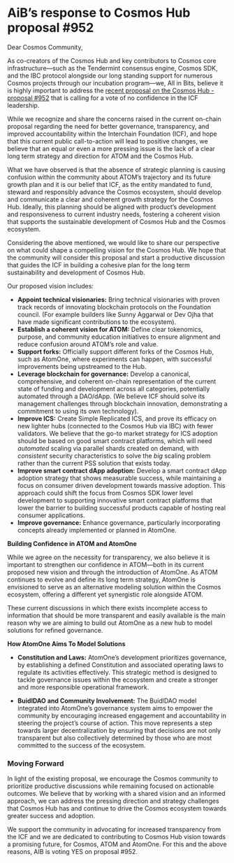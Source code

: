 # AiB’s response to Cosmos Hub proposal #952

Dear Cosmos Community,

As co-creators of the Cosmos Hub and key contributors to Cosmos core infrastructure—such as the Tendermint consensus engine, Cosmos SDK, and the IBC protocol alongside our long standing support for numerous Cosmos projects through our incubation program—we, All in Bits, believe it is highly important to address the [recent proposal on the Cosmos Hub - proposal #952](https://www.mintscan.io/cosmos/proposals/952) that is calling for a vote of no confidence in the ICF leadership.

While we recognize and share the concerns raised in the current on-chain proposal regarding the need for better governance, transparency, and improved accountability within the Interchain Foundation (ICF), and hope that this current public call-to-action will lead to positive changes, we believe that an equal or even a more pressing issue is the lack of a clear long term strategy and direction for ATOM and the Cosmos Hub. 

What we have observed is that the absence of strategic planning is causing confusion within the community about ATOM’s trajectory and its future growth plan and it is our belief that ICF, as the entity mandated to fund, steward and responsibly advance the Cosmos ecosystem, should develop and communicate a clear and coherent growth strategy for the Cosmos Hub. Ideally, this planning should be aligned with product’s development and responsiveness to current industry needs, fostering a coherent vision that supports the sustainable development of Cosmos Hub and the Cosmos ecosystem.

Considering the above mentioned, we would like to share our perspective on what could shape a compelling vision for the Cosmos Hub. We hope that the community will consider this proposal and start a productive discussion that guides the ICF in building a cohesive plan for the long term sustainability and development of Cosmos Hub.

Our proposed vision includes:

* **Appoint technical visionaries:** Bring technical visionaries with proven track records of innovating blockchain protocols on the Foundation council. (For example builders like Sunny Aggarwal or Dev Ojha that have made significant contributions to the ecosystem).
* **Establish a coherent vision for ATOM:**  Define clear tokenomics, purpose, and community education initiatives to ensure alignment and reduce confusion around ATOM’s role and value.
* **Support forks:** Officially support different forks of the Cosmos Hub, such as AtomOne, where experiments can happen, with successful improvements being upstreamed to the Hub.
* **Leverage blockchain for governance:** Develop a canonical, comprehensive, and coherent on-chain representation of the current state of funding and development across all categories, potentially automated through a DAO/dApp. (We believe ICF should solve its management challenges through blockchain innovation, demonstrating a commitment to using its own technology).
* **Improve ICS:** Create Simple Replicated ICS, and prove its efficacy on new lighter hubs (connected to the Cosmos Hub via IBC) with fewer validators. We believe that the go-to market strategy for ICS adoption should be based on good smart contract platforms, which will need _automated_ scaling via parallel shards created on demand, with _consistent_ security characteristics to solve the _big_ scaling problem rather than the current PSS solution that exists today. 
* **Improve smart contract dApp adoption:** Develop a smart contract dApp adoption strategy that shows measurable success, while maintaining a focus on consumer driven development towards massive adoption.
This approach could shift the focus from Cosmos SDK lower level development to supporting innovative smart contract platforms that lower the barrier to building successful products capable of hosting real consumer applications.
* **Improve governance:** Enhance governance, particularly incorporating concepts already implemented or planned in AtomOne.

**Building Confidence in ATOM and AtomOne**

While we agree on the necessity for transparency, we also believe it is important to strengthen our confidence in ATOM—both in its current proposed new vision and through the introduction of AtomOne. As ATOM continues to evolve and define its long term strategy, AtomOne is envisioned to serve as an alternative modeling solution within the Cosmos ecosystem, offering a different yet synergistic role alongside ATOM.

These current discussions in which there exists incomplete access to information that should be more transparent and easily available is the main reason why we are aiming to build out AtomOne as a new hub to model solutions for refined governance. 

**How AtomOne Aims To Model Solutions**

* **Constitution and Laws:** AtomOne’s development prioritizes governance, by establishing a defined Constitution and associated operating laws to regulate its activities effectively. This strategic method is designed to tackle governance issues within the ecosystem and create a stronger and more responsible operational framework.
 
* **BuidlDAO and Community Involvement:** The BuidlDAO model integrated into AtomOne’s governance system aims to empower the community by encouraging increased engagement and accountability in steering the project’s course of action. This move represents a step towards larger decentralization by ensuring that decisions are not only transparent but also collectively determined by those who are most committed to the success of the ecosystem.

### **Moving Forward**

In light of the existing proposal, we encourage the Cosmos community to prioritize productive discussions while remaining focused on actionable outcomes. We believe that by working with a shared vision and an informed approach, we can address the pressing direction and strategy challenges that Cosmos Hub has and continue to drive the Cosmos ecosystem towards greater success and adoption. 

We support the community in advocating for increased transparency from the ICF and we are dedicated to contributing to Cosmos Hub vision towards a promising future, for Cosmos, ATOM and AtomOne. For this and the above reasons, AIB is voting YES on proposal #952. 
